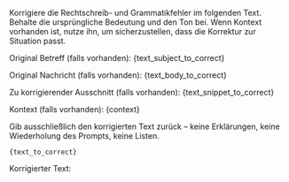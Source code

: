 Korrigiere die Rechtschreib- und Grammatikfehler im folgenden Text. Behalte die ursprüngliche Bedeutung und den Ton bei. Wenn Kontext vorhanden ist, nutze ihn, um sicherzustellen, dass die Korrektur zur Situation passt.

Original Betreff (falls vorhanden):
{text_subject_to_correct}

Original Nachricht (falls vorhanden):
{text_body_to_correct}

Zu korrigierender Ausschnitt (falls vorhanden):
{text_snippet_to_correct}

Kontext (falls vorhanden):
{context}

Gib ausschließlich den korrigierten Text zurück – keine Erklärungen, keine Wiederholung des Prompts, keine Listen.

```text
{text_to_correct}
```
 
Korrigierter Text: 